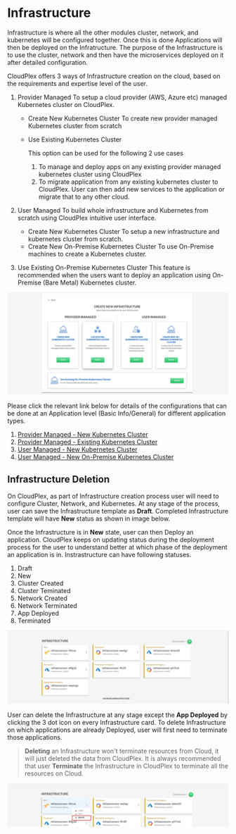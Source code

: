 # Infrastructure

Infrastructure is where all the other modules cluster, network, and kubernetes will be configured together. Once this is done Applications will then be deployed on the Infratructure. The purpose of the Infrastructure is to use the cluster, network and then have the microservices deployed on it after detailed configuration. 

CloudPlex offers 3 ways of Infrastructure creation on the cloud, based on the requirements and expertise level of the user. 

1. Provider Managed
   To setup a cloud provider (AWS, Azure etc) managed Kubernetes cluster on CloudPlex.

   - Create New Kubernetes Cluster
     To create new provider managed Kubernetes cluster from scratch

   - Use Existing Kubernetes Cluster

     This option can be used for the following 2 use cases

     1. To manage and deploy apps on any existing provider managed kubernetes cluster using CloudPlex
     2. To migrate application from any existing kubernetes cluster to CloudPlex. User can then add new services to the application or migrate that to any other cloud.

2. User Managed
   To build whole infrastructure and Kubernetes from scratch using CloudPlex intuitive user interface.

   - Create New Kubernetes Cluster
     To setup a new infrastructure and kubernetes cluster from scratch.
   - Create New On-Premise Kubernetes Cluster
     To use On-Premise machines to create a Kubernetes cluster.

3. Use Existing On-Premise Kubernetes Cluster
   This feature is recommended when the users want to deploy an application using On-Premise (Bare Metal) Kubernetes cluster.

![1](imgs/1.jpg)

Please click the relevant link below for details of the configurations that can be done at an Application level (Basic Info/General) for different application types.

1. [Provider Managed - New Kubernetes Cluster](/pages/user-guide/components/infrastructure/pm-new-cluster/pm-new-cluster)
2. [Provider Managed - Existing Kubernetes Cluster](/pages/user-guide/components/infrastructure/pm-existing-cluster/pm-existing-cluster)
3. [User Managed - New Kubernetes Cluster](/pages/user-guide/components/infrastructure/um-new-cluster/um-new-cluster)
4. [User Managed - New On-Premise Kubernetes Cluster](/pages/user-guide/components/infrastructure/um-new-op-cluster/um-new-op-cluster)

## Infrastructure Deletion

On CloudPlex, as part of Infrastructure creation process user will need to configure Cluster, Network, and Kubernetes. At any stage of the process, user can save the Infrastructure template as **Draft**. Completed Infrastructure template will have **New** status as shown in image below. 

Once the Infrastructure is in **New** state, user can then Deploy an application. CloudPlex keeps on updating status during the deployment process for the user to understand better at which phase of the deployment an application is in. Instrastructure can have following statuses. 

1. Draft
2. New
3. Cluster Created
4. Cluster Teminated
5. Network Created
6. Network Terminated
7. App Deployed
8. Terminated

![2](imgs/2.jpg)

User can delete the Infrastructure at any stage except the **App Deployed** by clicking the 3 dot icon on every Infrastructure card. To delete Infrastructure on which applications are already Deployed, user will first need to terminate those applications.  

> **Deleting** an Infrastructure won't terminate resources from Cloud, it will just deleted the data from CloudPlex. It is always recommended that user **Terminate** the Infrastructure in CloudPlex to terminate all the resources on Cloud.

![3](imgs/3.jpg)